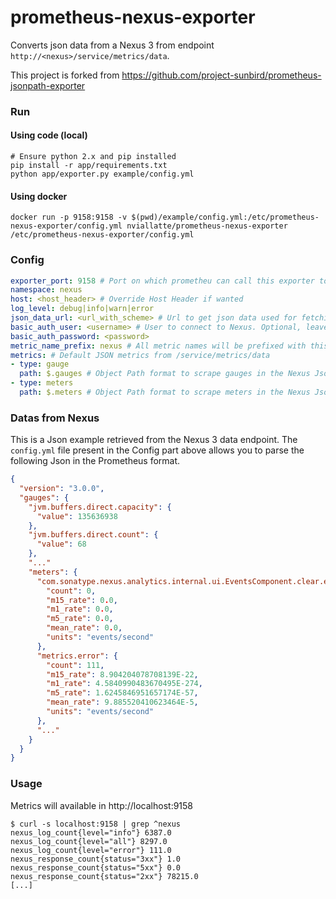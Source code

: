 # prometheus-nexus-exporter

Converts json data from a Nexus 3 from endpoint `http://<nexus>/service/metrics/data`. 

This project is forked from https://github.com/project-sunbird/prometheus-jsonpath-exporter

### Run

#### Using code (local)

```
# Ensure python 2.x and pip installed
pip install -r app/requirements.txt
python app/exporter.py example/config.yml
```

#### Using docker

```
docker run -p 9158:9158 -v $(pwd)/example/config.yml:/etc/prometheus-nexus-exporter/config.yml nviallatte/prometheus-nexus-exporter /etc/prometheus-nexus-exporter/config.yml
```

### Config

```yml
exporter_port: 9158 # Port on which prometheu can call this exporter to get metrics
namespace: nexus
host: <host_header> # Override Host Header if wanted
log_level: debug|info|warn|error
json_data_url: <url_with_scheme> # Url to get json data used for fetching metric values, and with the /service/metrics/data
basic_auth_user: <username> # User to connect to Nexus. Optional, leave empty for empty Basic auth
basic_auth_password: <password>
metric_name_prefix: nexus # All metric names will be prefixed with this value
metrics: # Default JSON metrics from /service/metrics/data
- type: gauge
  path: $.gauges # Object Path format to scrape gauges in the Nexus Json
- type: meters
  path: $.meters # Object Path format to scrape meters in the Nexus Json

```

### Datas from Nexus

This is a Json example retrieved from the Nexus 3 data endpoint. The `config.yml` file present in the Config part above allows you to parse the following Json in the Prometheus format.

```json
{
  "version": "3.0.0",
  "gauges": {
    "jvm.buffers.direct.capacity": {
	  "value": 135636938
	},
	"jvm.buffers.direct.count": {
      "value": 68
    },
    "..."
    "meters": {
	  "com.sonatype.nexus.analytics.internal.ui.EventsComponent.clear.exceptions": {
	    "count": 0,
		"m15_rate": 0.0,
		"m1_rate": 0.0,
		"m5_rate": 0.0,
		"mean_rate": 0.0,
		"units": "events/second"
	  },
	  "metrics.error": {
	    "count": 111,
	    "m15_rate": 8.904204078708139E-22,
	    "m1_rate": 4.5840990483670495E-274,
	    "m5_rate": 1.6245846951657174E-57,
	    "mean_rate": 9.885520410623464E-5,
        "units": "events/second"
      },
      "..."
	}
  }
}
```

### Usage

Metrics will available in http://localhost:9158
```
$ curl -s localhost:9158 | grep ^nexus
nexus_log_count{level="info"} 6387.0
nexus_log_count{level="all"} 8297.0
nexus_log_count{level="error"} 111.0
nexus_response_count{status="3xx"} 1.0
nexus_response_count{status="5xx"} 0.0
nexus_response_count{status="2xx"} 78215.0
[...]
```

